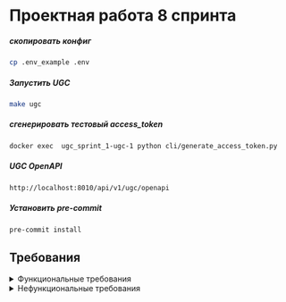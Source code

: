 # Проектная работа 8 спринта


##### скопировать конфиг
```bash
cp .env_example .env
```

##### Запустить UGC
```bash
make ugc
```

##### сгенерировать тестовый access_token
```bash
docker exec  ugc_sprint_1-ugc-1 python cli/generate_access_token.py
```


##### UGC OpenAPI
```bash
http://localhost:8010/api/v1/ugc/openapi
```


##### Установить pre-commit
```bash
pre-commit install
```



## Требования 

<details>

<summary>Функциональные требования</summary>


1. Система должна предоставлять пользователю возможность регистрации и авторизации (Сервис Auth).
 - Регистрация по email
 - Разграничение ролей на администратор, пользователь и суперпользователь
2. Система должна предоставлять администратору возможность добавлять, удалять и редактировать информацию о фильмах (Сервис Admin Panel).
 - Добавление фильма
 - Удаление фильма
 - Редактирование фильма
3. Поддержка настройки уровня доступа к различным типам контента (например, ограничение по возрасту)
4. Система должна предоставлять возможность полнотектового поиска по фильмам (Сервис Async API)
5. Система должна справляться с высокой нагрузкой (более 10 тыс запросов)
6. Система должна собирать информацию о пользователях
    -  Отслеживание кликов.
Сервис должен собирать данные о кликах пользователя по различным элементам интерфейса, таким как фильмы, трейлеры, категории и другие ключевые элементы сайта.
    - Отслеживание просмотров страниц.
Система должна отслеживать, какие страницы (например, страницы фильмов, категорий, акционных предложений) пользователи просматривают и сколько времени проводят на них.
    - Отслеживание кастомных событий.
Сервис должен иметь возможность отслеживания следующих кастомных событий:
        - Смена качества видео. Запись каждого изменения качества просматриваемого видео (например, переключение с 720p на 1080p).
        - Просмотр видео до конца. Фиксация каждого просмотра фильма или шоу до конца. Это может помочь анализировать, насколько контент удерживает внимание пользователя.
        - Использование фильтров поиска. Запись использования различных фильтров при поиске фильмов (например, по жанру, рейтингу, актерам).
</details>


<details>
<summary>Нефункциональные требования</summary>

### You can add a header

1. Производительность и масштабируемость: обеспечить низкую задержку отклика (< 200 мс) и поддержку масштабирования для обработки высокой нагрузки (до 1000 RPS при необходимости).
2. Доступность и отказоустойчивость: обеспечить доступность на уровне 99.9% и устойчивость к сбоям.
3. Безопасность: реализовать аутентификацию, авторизацию и защиту данных пользователей (шифрование данных и HTTPS). Защита от атак (SQL-инъекции, XSS, CSRF).
4. Логирование и мониторинг: вести логирование действий и ошибок, реализовать мониторинг метрик (отклик, загрузка) и отправку уведомлений в случае отклонений.


</details>

